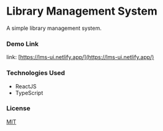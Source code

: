 # Library Management System

A simple library management system.

### Demo Link

link: [https://lms-ui.netlify.app/](https://lms-ui.netlify.app/)

### Technologies Used

- ReactJS
- TypeScript

### License

[MIT](https://choosealicense.com/licenses/mit/)
